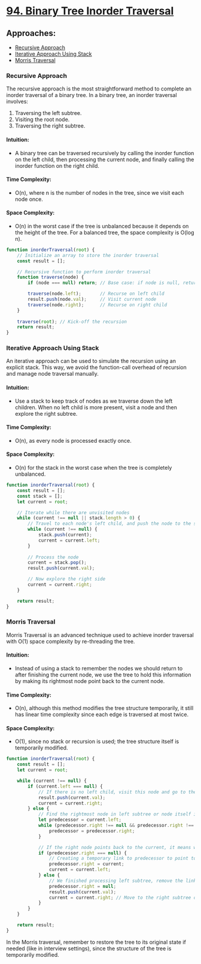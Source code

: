 # [94. Binary Tree Inorder Traversal](https://leetcode.com/problems/binary-tree-inorder-traversal/)

## Approaches:
- [Recursive Approach](#recursive-approach)
- [Iterative Approach Using Stack](#iterative-approach-using-stack)
- [Morris Traversal](#morris-traversal)

### Recursive Approach

The recursive approach is the most straightforward method to complete an inorder traversal of a binary tree. In a binary tree, an inorder traversal involves:

1. Traversing the left subtree.
2. Visiting the root node.
3. Traversing the right subtree.

#### Intuition:

- A binary tree can be traversed recursively by calling the inorder function on the left child, then processing the current node, and finally calling the inorder function on the right child.

#### Time Complexity:

- O(n), where n is the number of nodes in the tree, since we visit each node once.

#### Space Complexity:

- O(n) in the worst case if the tree is unbalanced because it depends on the height of the tree. For a balanced tree, the space complexity is O(log n).

```javascript
function inorderTraversal(root) {
    // Initialize an array to store the inorder traversal
    const result = [];

    // Recursive function to perform inorder traversal
    function traverse(node) {
        if (node === null) return; // Base case: if node is null, return

        traverse(node.left);       // Recurse on left child
        result.push(node.val);     // Visit current node
        traverse(node.right);      // Recurse on right child
    }
    
    traverse(root); // Kick-off the recursion
    return result;
}
```

### Iterative Approach Using Stack

An iterative approach can be used to simulate the recursion using an explicit stack. This way, we avoid the function-call overhead of recursion and manage node traversal manually.

#### Intuition:

- Use a stack to keep track of nodes as we traverse down the left children. When no left child is more present, visit a node and then explore the right subtree.

#### Time Complexity:

- O(n), as every node is processed exactly once.

#### Space Complexity:

- O(n) for the stack in the worst case when the tree is completely unbalanced.

```javascript
function inorderTraversal(root) {
    const result = [];
    const stack = [];
    let current = root;

    // Iterate while there are unvisited nodes
    while (current !== null || stack.length > 0) {
        // Travel to each node's left child, and push the node to the stack on the way
        while (current !== null) {
            stack.push(current);
            current = current.left;
        }
        
        // Process the node
        current = stack.pop();
        result.push(current.val);

        // Now explore the right side
        current = current.right;
    }

    return result;
}
```

### Morris Traversal

Morris Traversal is an advanced technique used to achieve inorder traversal with O(1) space complexity by re-threading the tree.

#### Intuition:

- Instead of using a stack to remember the nodes we should return to after finishing the current node, we use the tree to hold this information by making its rightmost node point back to the current node.

#### Time Complexity:

- O(n), although this method modifies the tree structure temporarily, it still has linear time complexity since each edge is traversed at most twice.

#### Space Complexity:

- O(1), since no stack or recursion is used; the tree structure itself is temporarily modified.

```javascript
function inorderTraversal(root) {
    const result = [];
    let current = root;

    while (current !== null) {
        if (current.left === null) {
            // If there is no left child, visit this node and go to the right
            result.push(current.val);
            current = current.right;
        } else {
            // Find the rightmost node in left subtree or node itself if right is null
            let predecessor = current.left;
            while (predecessor.right !== null && predecessor.right !== current) {
                predecessor = predecessor.right;
            }

            // If the right node points back to the current, it means we've finished that subtree
            if (predecessor.right === null) {
                // Creating a temporary link to predecessor to point to current
                predecessor.right = current;
                current = current.left;
            } else {
                // We finished processing left subtree, remove the link
                predecessor.right = null;
                result.push(current.val);
                current = current.right; // Move to the right subtree of the node
            }
        }
    }

    return result;
}
```

In the Morris traversal, remember to restore the tree to its original state if needed (like in interview settings), since the structure of the tree is temporarily modified.

